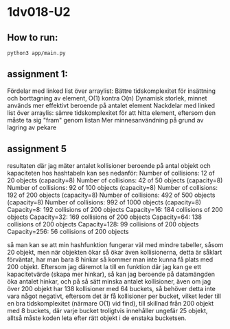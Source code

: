 # 1dv018-U2

## How to run:
    python3 app/main.py

## assignment 1:

Fördelar med linked list över arraylist:
Bättre tidskomplexitet för insättning och borttagning av element, O(1) kontra O(n)
Dynamisk storlek, minnet används mer effektivt beroende på antalet element
Nackdelar med linked list över arraylis:
sämre tidskomplexitet för att hitta element, eftersom den måste ta sig "fram" genom listan
Mer minnesanvändning på grund av lagring av pekare

## assignment 5

resultaten där jag mäter antalet kollisioner beroende på antal objekt och kapaciteten hos hashtabeln kan ses nedanför:
Number of collisions: 12 of 20 objects (capacity=8)
Number of collisions: 42 of 50 objects (capacity=8)
Number of collisions: 92 of 100 objects (capacity=8)
Number of collisions: 192 of 200 objects (capacity=8)
Number of collisions: 492 of 500 objects (capacity=8)
Number of collisions: 992 of 1000 objects (capacity=8)
Capacity=8: 192 collisions of 200 objects
Capacity=16: 184 collisions of 200 objects
Capacity=32: 169 collisions of 200 objects
Capacity=64: 138 collisions of 200 objects
Capacity=128: 99 collisions of 200 objects
Capacity=256: 56 collisions of 200 objects

så man kan se att min hashfunktion fungerar väl med mindre tabeller, såsom 20 objekt, men när objekten ökar så ökar även kollisionerna, detta är såklart förväntat, har man bara 8 hinkar så kommer man inte kunna få plats med 200 objekt.
Eftersom jag däremot la till en funktion där jag kan ge ett kapacitetvärde (skapa mer hinkar), så kan jag beroende på datamängden
öka antalet hinkar, och på så sätt minska antalet kollisioner, även om jag över 200 objekt har 138 kollisioner med 64 buckets, så behöver detta inte vara något negativt, eftersom det är få kollisioner per bucket, vilket leder till en bra tidskomplexitet (närmare O(1) vid find), till skillnad från 200 objekt med 8 buckets, där varje bucket troligtvis innehåller ungefär 25 objekt, alltså måste
koden leta efter rätt objekt i de enstaka bucketsen.
